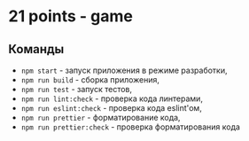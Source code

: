 # 21 points - game

## Команды

- `npm start` - запуск приложения в режиме разработки,
- `npm run build` - сборка приложения,
- `npm run test` - запуск тестов,
- `npm run lint:check` - проверка кода линтерами,
- `npm run eslint:check` - проверка кода eslint'ом,
- `npm run prettier` - форматирование кода,
- `npm run prettier:check` - проверка форматирования кода

